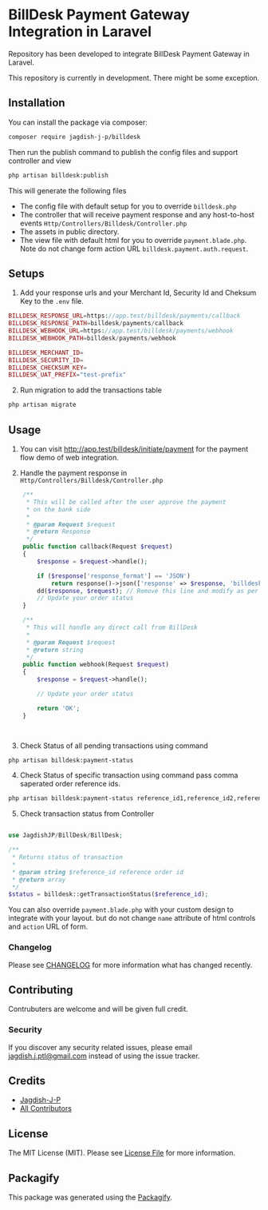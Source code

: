 # BillDesk Payment Gateway Integration in Laravel

 Repository has been developed to integrate BillDesk Payment Gateway in Laravel.
 
 This repository is currently in development. There might be some exception.
 
## Installation

You can install the package via composer:

```bash
composer require jagdish-j-p/billdesk
```

Then run the publish command to publish the config files and support controller and view

```bash
php artisan billdesk:publish
```

This will generate the following files

- The config file with default setup for you to override `billdesk.php`
- The controller that will receive payment response and any host-to-host events `Http/Controllers/Billdesk/Controller.php`
- The assets in public directory.
- The view file with default html for you to override `payment.blade.php`. Note do not change form action URL `billdesk.payment.auth.request`.

## Setups

1. Add your response urls and your Merchant Id, Security Id and Cheksum Key to the `.env` file.

```php
BILLDESK_RESPONSE_URL=https://app.test/billdesk/payments/callback
BILLDESK_RESPONSE_PATH=billdesk/payments/callback
BILLDESK_WEBHOOK_URL=https://app.test/billdesk/payments/webhook
BILLDESK_WEBHOOK_PATH=billdesk/payments/webhook

BILLDESK_MERCHANT_ID=
BILLDESK_SECURITY_ID=
BILLDESK_CHECKSUM_KEY=
BILLDESK_UAT_PREFIX="test-prefix"
```

2. Run migration to add the transactions table

```bash
php artisan migrate
```

## Usage

1. You can visit <a href='http://app.test/billdesk/initiate/payment'>http://app.test/billdesk/initiate/payment</a> for the payment flow demo of web integration.

2. Handle the payment response in `Http/Controllers/Billdesk/Controller.php`

```php
    /**
     * This will be called after the user approve the payment
     * on the bank side
     *
     * @param Request $request
     * @return Response
     */
    public function callback(Request $request)
    {
        $response = $request->handle();

        if ($response['response_format'] == 'JSON')
            return response()->json(['response' => $response, 'billdesk_response' => $request->all()]);
        dd($response, $request); // Remove this line and modify as per your needs.
        // Update your order status
    }

    /**
     * This will handle any direct call from BillDesk
     *
     * @param Request $request
     * @return string
     */
    public function webhook(Request $request)
    {
        $response = $request->handle();

        // Update your order status

        return 'OK';
    }

	
```

3. Check Status of all pending transactions using command

```bash
php artisan billdesk:payment-status
```

4. Check Status of specific transaction using command pass comma saperated order reference ids.

```bash
php artisan billdesk:payment-status reference_id1,reference_id2,reference_id3
```

5. Check transaction status from Controller

```php

use JagdishJP/BillDesk/BillDesk;

/**
 * Returns status of transaction
 * 
 * @param string $reference_id reference order id
 * @return array
 */
$status = billdesk::getTransactionStatus($reference_id);
```

You can also override `payment.blade.php` with your custom design to integrate with your layout. but do not change `name` attribute of html controls and `action` URL of form.

### Changelog

Please see [CHANGELOG](CHANGELOG.md) for more information what has changed recently.

## Contributing

Contrubuters are welcome and will be given full credit.

### Security

If you discover any security related issues, please email jagdish.j.ptl@gmail.com instead of using the issue tracker.

## Credits

- [Jagdish-J-P](https://github.com/jagdish-j-p)
- [All Contributors](../../contributors)

## License

The MIT License (MIT). Please see [License File](LICENSE.md) for more information.

## Packagify

This package was generated using the [Packagify](https://github.com/jagdish-j-p/packagify).
